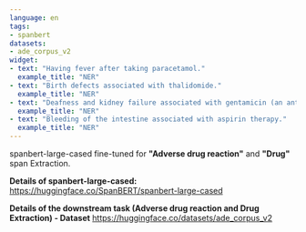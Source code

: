 ```yaml
---
language: en
tags:
- spanbert
datasets:
- ade_corpus_v2
widget:
- text: "Having fever after taking paracetamol."
  example_title: "NER"
- text: "Birth defects associated with thalidomide."
  example_title: "NER"
- text: "Deafness and kidney failure associated with gentamicin (an antibiotic)."
  example_title: "NER"
- text: "Bleeding of the intestine associated with aspirin therapy."
  example_title: "NER"
---
```


spanbert-large-cased fine-tuned for <b>"Adverse drug reaction"</b> and <b>"Drug"</b> span Extraction.

<b>Details of spanbert-large-cased:</b>
https://huggingface.co/SpanBERT/spanbert-large-cased

<b>Details of the downstream task (Adverse drug reaction and Drug Extraction) - Dataset</b>
https://huggingface.co/datasets/ade_corpus_v2